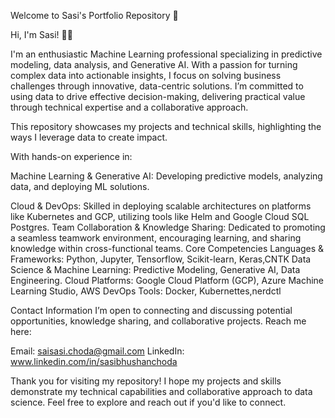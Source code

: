 Welcome to Sasi's Portfolio Repository 👋

Hi, I'm Sasi! 👨‍💻

I'm an enthusiastic Machine Learning professional specializing in predictive modeling, data analysis, and Generative AI. With a passion for turning complex data into actionable insights, I focus on solving business challenges through innovative, data-centric solutions. I’m committed to using data to drive effective decision-making, delivering practical value through technical expertise and a collaborative approach.

This repository showcases my projects and technical skills, highlighting the ways I leverage data to create impact.


With hands-on experience in:

Machine Learning & Generative AI: Developing predictive models, analyzing data, and deploying ML solutions.

Cloud & DevOps: Skilled in deploying scalable architectures on platforms like Kubernetes and GCP, utilizing tools like Helm and Google Cloud SQL Postgres.
Team Collaboration & Knowledge Sharing: Dedicated to promoting a seamless teamwork environment, encouraging learning, and sharing knowledge within cross-functional teams.
Core Competencies
Languages & Frameworks: Python, Jupyter, Tensorflow, Scikit-learn, Keras,CNTK
Data Science & Machine Learning: Predictive Modeling, Generative AI, Data Engineering.
Cloud Platforms: Google Cloud Platform (GCP), Azure Machine Learning Studio, AWS 
DevOps Tools: Docker, Kubernettes,nerdctl

Contact Information
I’m open to connecting and discussing potential opportunities, knowledge sharing, and collaborative projects. Reach me here:

Email: saisasi.choda@gmail.com
LinkedIn: www.linkedin.com/in/sasibhushanchoda

Thank you for visiting my repository! I hope my projects and skills demonstrate my technical capabilities and collaborative approach to data science. Feel free to explore and reach out if you'd like to connect.
